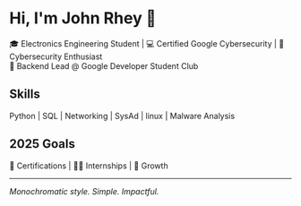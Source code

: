 # Hi, I'm John Rhey 👋  

🎓 Electronics Engineering Student | 💻 Certified Google Cybersecurity | 🔐 Cybersecurity Enthusiast  
🚀 Backend Lead @ Google Developer Student Club  

## Skills  
Python | SQL | Networking | SysAd | linux | Malware Analysis

## 2025 Goals  
📜 Certifications | 👨‍💻 Internships | 🧠 Growth  

---

*Monochromatic style. Simple. Impactful.*  
